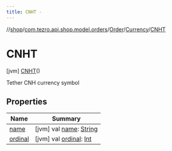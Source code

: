 ```yaml
---
title: CNHT -
---
```

//[shop](../../../../../index.md)/[com.tezro.api.shop.model.orders](../../../index.md)/[Order](../../index.md)/[Currency](../index.md)/[CNHT](index.md)



# CNHT  
 [jvm] [CNHT](index.md)()  


Tether CNH currency symbol

   


## Properties  
  
|  Name |  Summary | 
|---|---|
| <a name="com.tezro.api.shop.model.orders/Order.Currency.CNHT/name/#/PointingToDeclaration/"></a>[name](name.md)| <a name="com.tezro.api.shop.model.orders/Order.Currency.CNHT/name/#/PointingToDeclaration/"></a> [jvm] val [name](name.md): [String](https://kotlinlang.org/api/latest/jvm/stdlib/kotlin/-string/index.html)   <br>|
| <a name="com.tezro.api.shop.model.orders/Order.Currency.CNHT/ordinal/#/PointingToDeclaration/"></a>[ordinal](ordinal.md)| <a name="com.tezro.api.shop.model.orders/Order.Currency.CNHT/ordinal/#/PointingToDeclaration/"></a> [jvm] val [ordinal](ordinal.md): [Int](https://kotlinlang.org/api/latest/jvm/stdlib/kotlin/-int/index.html)   <br>|

